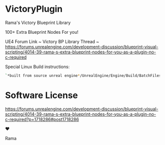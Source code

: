 # VictoryPlugin
Rama's Victory Blueprint Library

100+ Extra Blueprint Nodes For you!

UE4 Forum Link ~ Victory BP Library Thread ~ https://forums.unrealengine.com/development-discussion/blueprint-visual-scripting/4014-39-rama-s-extra-blueprint-nodes-for-you-as-a-plugin-no-c-required

Special Linux Build instructions:
```sh
`*built from source unreal engine*/UnrealEngine/Engine/Build/BatchFiles/RunUAT.sh BuildPlugin -Plugin="/VictoryBPLibrary/VictoryBPLibrary.uplugin" -Package="*whatever export directory you want*" -Rocket
```

# Software License

https://forums.unrealengine.com/development-discussion/blueprint-visual-scripting/4014-39-rama-s-extra-blueprint-nodes-for-you-as-a-plugin-no-c-required?p=1718286#post1718286

♥

Rama

